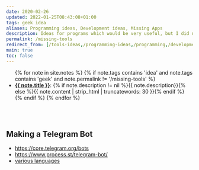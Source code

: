 ```yaml
---
date: 2020-02-26
updated: 2022-01-25T08:43:08+01:00
tags: geek idea
aliases: Programming ideas, Development ideas, Missing Apps
description: Ideas for programs which would be very useful, but I did not find yet
permalink: /missing-tools
redirect_from: [/tools-ideas,/programming-ideas,/programming,/development-ideas,/developing,/developing-ideas,/apps-ideas,/ideas, /missing-apps,/missing-programs,/missing-digital-tools,/dev-ideas,/software-ideas,/sw-ideas]
main: true
toc: false
---
```

<ul>
{% for note in site.notes %}
	{% if note.tags contains 'idea' and note.tags contains 'geek' and note.permalink != '/missing-tools' %}
		<li id='{{ note.title | slugify }}'><strong><a href='{{ note.url }}' target='_blank' title='{{ note.title }}'>{{ note.title }}</a></strong>: {% if note.description != nil %}{{ note.description}}{% else %}{{ note.content | strip_html | truncatewords: 30 }}{% endif %}</li>
	{% endif %}
{% endfor %}
</ul>

<br>
<br>

## Making a Telegram Bot

- <https://core.telegram.org/bots>
- <https://www.process.st/telegram-bot/>
- [various languages](https://core.telegram.org/bots/samples)
